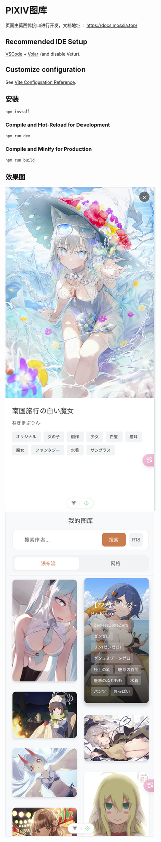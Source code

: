 # PIXIV图库

页面由莫西鸭接口进行开发，文档地址：
https://docs.mossia.top/

## Recommended IDE Setup

[VSCode](https://code.visualstudio.com/) + [Volar](https://marketplace.visualstudio.com/items?itemName=Vue.volar) (and disable Vetur).

## Customize configuration

See [Vite Configuration Reference](https://vite.dev/config/).

## 安装

```sh
npm install
```

### Compile and Hot-Reload for Development

```sh
npm run dev
```

### Compile and Minify for Production

```sh
npm run build
```

## 效果图
![图库效果图](p0.png)
![图库效果图](p1.png)
